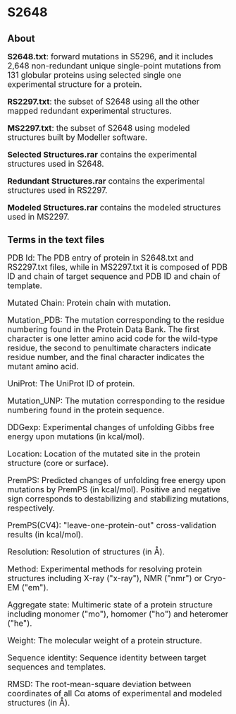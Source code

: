 # S2648

## About

<font size=4>

**S2648.txt**: forward mutations in S5296, and it includes 2,648 non-redundant unique single-point mutations from 131 globular proteins using selected single one experimental structure for a protein.

**RS2297.txt**: the subset of S2648 using all the other mapped redundant experimental structures.

**MS2297.txt**: the subset of S2648 using modeled structures built by Modeller software.

**Selected Structures.rar** contains the experimental structures used in S2648.

**Redundant Structures.rar** contains the experimental structures used in RS2297.

**Modeled Structures.rar** contains the modeled structures used in MS2297.

</font> 

## Terms in the text files

<font size=4>

PDB Id: The PDB entry of protein in S2648.txt and RS2297.txt files, while in MS2297.txt it is composed of PDB ID and chain of target sequence and PDB ID and chain of template.

Mutated Chain: Protein chain with mutation.

Mutation_PDB: The mutation corresponding to the residue numbering found in the Protein Data Bank. The first character is one letter amino acid code for the wild-type residue, the second to penultimate characters indicate residue number, and the final character indicates the mutant amino acid.

UniProt: The UniProt ID of protein.

Mutation_UNP: The mutation corresponding to the residue numbering found in the protein sequence.

DDGexp: Experimental changes of unfolding Gibbs free energy upon mutations (in kcal/mol).

Location: Location of the mutated site in the protein structure (core or surface).

PremPS: Predicted changes of unfolding free energy upon mutations by PremPS (in kcal/mol). Positive and negative sign corresponds to destabilizing and stabilizing mutations, respectively. 

PremPS(CV4): "leave-one-protein-out" cross-validation results (in kcal/mol). 

Resolution: Resolution of structures (in Å).

Method: Experimental methods for resolving protein structures including X-ray ("x-ray"), NMR ("nmr") or Cryo-EM ("em").

Aggregate state: Multimeric state of a protein structure including monomer ("mo"), homomer ("ho") and heteromer ("he").

Weight: The molecular weight of a protein structure.

Sequence identity: Sequence identity between target sequences and templates.

RMSD: The root-mean-square deviation between coordinates of all Cα atoms of experimental and modeled structures (in Å).

<font>
